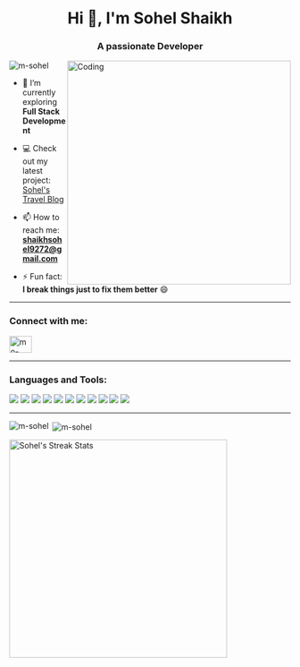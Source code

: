 <h1 align="center">Hi 👋, I'm Sohel Shaikh</h1>
<h3 align="center">A passionate Developer</h3>

<img align="right" alt="Coding" width="400" src="https://cdn.dribbble.com/users/1162077/screenshots/3848914/programmer.gif">

<p align="left">
  <img src="https://komarev.com/ghpvc/?username=m-sohel&label=Profile%20views&color=0e75b6&style=flat" alt="m-sohel" />
</p>

- 🌱 I’m currently exploring **Full Stack Development**

- 💻 Check out my latest project: [Sohel's Travel Blog](https://github.com/m-sohel/sohel-travel-blog)

- 📫 How to reach me: **shaikhsohel9272@gmail.com**

- ⚡ Fun fact: **I break things just to fix them better** 😄

---

<h3 align="left">Connect with me:</h3>
<p align="left">
  <a href="https://www.linkedin.com/in/mo-sohel/" target="blank">
    <img align="center" src="https://raw.githubusercontent.com/rahuldkjain/github-profile-readme-generator/master/src/images/icons/Social/linked-in-alt.svg" alt="mo-sohel" height="30" width="40" />
  </a>
</p>

---

<h3 align="left">Languages and Tools:</h3>
<p align="left">
  <img src="https://img.shields.io/badge/C-00599C?style=for-the-badge&logo=c&logoColor=white" />
  <img src="https://img.shields.io/badge/Java-007396?style=for-the-badge&logo=java&logoColor=white" />
  <img src="https://img.shields.io/badge/Python-FFD43B?style=for-the-badge&logo=python&logoColor=306998" />
  <img src="https://img.shields.io/badge/HTML5-E34F26?style=for-the-badge&logo=html5&logoColor=white" />
  <img src="https://img.shields.io/badge/CSS3-1572B6?style=for-the-badge&logo=css3&logoColor=white" />
  <img src="https://img.shields.io/badge/Git-F05032?style=for-the-badge&logo=git&logoColor=white" />
  <img src="https://img.shields.io/badge/GitHub-181717?style=for-the-badge&logo=github&logoColor=white" />
  <img src="https://img.shields.io/badge/VS%20Code-007ACC?style=for-the-badge&logo=visual-studio-code&logoColor=white" />
  <img src="https://img.shields.io/badge/IntelliJ%20IDEA-000000?style=for-the-badge&logo=intellijidea&logoColor=white" />
  <img src="https://img.shields.io/badge/PyCharm-000000?style=for-the-badge&logo=pycharm&logoColor=white" />
  <img src="https://img.shields.io/badge/Android%20Studio-3DDC84?style=for-the-badge&logo=android-studio&logoColor=white" />
</p>

---

<p><img align="left" src="https://github-readme-stats.vercel.app/api/top-langs/?username=m-sohel&layout=compact&theme=tokyonight" alt="m-sohel" /></p>
<p>&nbsp;<img align="center" src="https://github-readme-stats.vercel.app/api?username=m-sohel&show_icons=true&theme=tokyonight" alt="m-sohel" /></p>
<p><img width=390 src="https://github-readme-streak-stats-salesp07.vercel.app/?user=m-sohel&count_private=true&theme=tokyonight&border_radius=10" alt="Sohel's Streak Stats"/></p>
